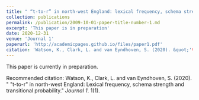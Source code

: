 ```yaml
---
title: " “t-to-r” in north-west England: lexical frequency, schema strength and transitional probability."
collection: publications
permalink: /publication/2009-10-01-paper-title-number-1.md
excerpt: 'This paper is in preparation'
date: 2020-12-31
venue: 'Journal 1'
paperurl: 'http://academicpages.github.io/files/paper1.pdf'
citation: 'Watson, K., Clark, L. and van Eyndhoven, S. (2020). &quot;'t-to-r'in north-west England: Lexical frequency, schema strength and transitional probability.&quot;.'
---
```

This paper is currently in preparation. 


Recommended citation: Watson, K., Clark, L. and van Eyndhoven, S. (2020). " "t-to-r" in north-west England: Lexical frequency, schema strength and transitional probability." <i>Journal 1</i>. 1(1).
